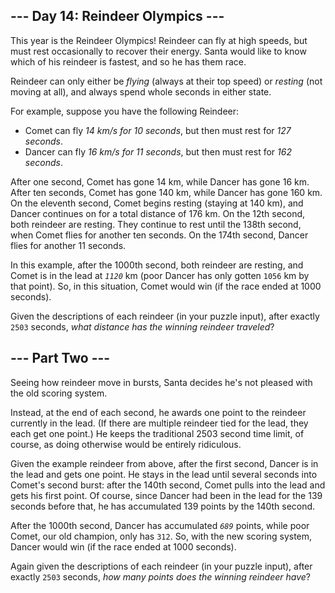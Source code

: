 ## \--- Day 14: Reindeer Olympics ---

This year is the Reindeer Olympics! Reindeer can fly at high speeds, but must rest occasionally to recover their energy. Santa would like to know which of his reindeer is fastest, and so he has them race.

Reindeer can only either be _flying_ (always at their top speed) or _resting_ (not moving at all), and always spend whole seconds in either state.

For example, suppose you have the following Reindeer:

-   Comet can fly _14 km/s for 10 seconds_, but then must rest for _127 seconds_.
-   Dancer can fly _16 km/s for 11 seconds_, but then must rest for _162 seconds_.

After one second, Comet has gone 14 km, while Dancer has gone 16 km. After ten seconds, Comet has gone 140 km, while Dancer has gone 160 km. On the eleventh second, Comet begins resting (staying at 140 km), and Dancer continues on for a total distance of 176 km. On the 12th second, both reindeer are resting. They continue to rest until the 138th second, when Comet flies for another ten seconds. On the 174th second, Dancer flies for another 11 seconds.

In this example, after the 1000th second, both reindeer are resting, and Comet is in the lead at _`1120`_ km (poor Dancer has only gotten `1056` km by that point). So, in this situation, Comet would win (if the race ended at 1000 seconds).

Given the descriptions of each reindeer (in your puzzle input), after exactly `2503` seconds, _what distance has the winning reindeer traveled_?

## \--- Part Two ---

Seeing how reindeer move in bursts, Santa decides he's not pleased with the old scoring system.

Instead, at the end of each second, he awards one point to the reindeer currently in the lead. (If there are multiple reindeer tied for the lead, they each get one point.) He keeps the traditional 2503 second time limit, of course, as doing otherwise would be entirely ridiculous.

Given the example reindeer from above, after the first second, Dancer is in the lead and gets one point. He stays in the lead until several seconds into Comet's second burst: after the 140th second, Comet pulls into the lead and gets his first point. Of course, since Dancer had been in the lead for the 139 seconds before that, he has accumulated 139 points by the 140th second.

After the 1000th second, Dancer has accumulated _`689`_ points, while poor Comet, our old champion, only has `312`. So, with the new scoring system, Dancer would win (if the race ended at 1000 seconds).

Again given the descriptions of each reindeer (in your puzzle input), after exactly `2503` seconds, _how many points does the winning reindeer have_?
